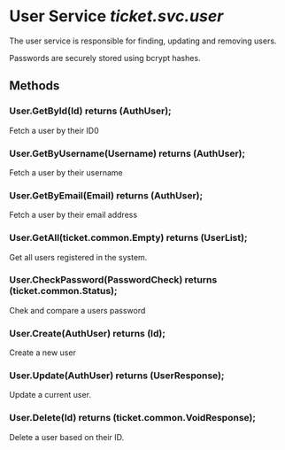 # User Service _ticket.svc.user_
The user service is responsible for finding, updating and removing users.

Passwords are securely stored using bcrypt hashes.

## Methods

### User.GetById(Id) returns (AuthUser);
Fetch a user by their ID0

### User.GetByUsername(Username) returns (AuthUser);
Fetch a user by their username

### User.GetByEmail(Email) returns (AuthUser);
Fetch a user by their email address

### User.GetAll(ticket.common.Empty) returns (UserList);
Get all users registered in the system.

### User.CheckPassword(PasswordCheck) returns (ticket.common.Status);
Chek and compare a users password

### User.Create(AuthUser) returns (Id);
Create a new user

### User.Update(AuthUser) returns (UserResponse);
Update a current user.

### User.Delete(Id) returns (ticket.common.VoidResponse);
Delete a user based on their ID.
